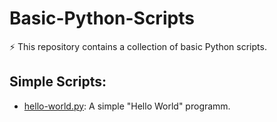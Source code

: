 # Basic-Python-Scripts

:zap: This repository contains a collection of basic Python scripts.

## Simple Scripts:
- [hello-world.py](https://github.com/Rohit-Rannavre/Basic-Python-Scripts/blob/master/hello-world.py): A simple "Hello World" programm.
